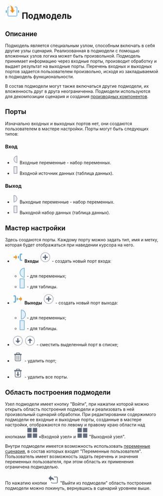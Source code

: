 # ![](../../media/app/icons/vendors/modelgeneric.svg) Подмодель

## Описание

Подмодель является специальным узлом, способным включать в себя другие узлы сценария. Реализованная в подмодели с помощью вложенных узлов логика может быть произвольной. Подмодель принимает информацию через входные порты, производит обработку и выдает результат на выходные порты. Перечень входных и выходных портов задается пользователем произвольно, исходя из закладываемой в подмодель функциональности.

В состав подмодели могут также включаться другие подмодели, их вложенность друг в друга неограниченна. Подмодели используются для декомпозиции сценария и создания [производных компонентов](../../scenario/derived_component.md).

## Порты

Изначально входных и выходных портов нет, они создаются пользователем в мастере настройки. Порты могут быть следующих типов:

### Вход

* ![](../../media/app/icons/ports/input-variable-inactive.svg) Входные переменные - набор переменных.
* ![](../../media/app/icons/ports/table-inactive.svg) Входной источник данных (таблица данных).

### Выход

* ![](../../media/app/icons/ports/output-variable-inactive.svg) Выходные переменные - набор переменных.
* ![](../../media/app/icons/ports/table-inactive.svg) Выходной набор данных (таблица данных).

## Мастер настройки

Здесь создаются порты. Каждому порту можно задать тип, имя и метку, которая будет отображаться при наведении курсора на него.

* ![](../../media/app/icons/system-object-18/system-object-default-09.svg)  **Входы** ![](../../media/app/icons/toolbar-18/toolbar-18-27.svg) - создать новый порт входа:
  * ![](../../media/app/icons/ports/input-variable-hover.svg) - для переменных;
  * ![](../../media/app/icons/ports/table-hover.svg) - для таблицы.

* ![](../../media/app/icons/system-object-18/system-object-default-10.svg)  **Выходы** ![](../../media/app/icons/toolbar-18/toolbar-18-27.svg) - создать новый порт выхода:
  * ![](../../media/app/icons/ports/output-variable-hover.svg) - для переменных;
  * ![](../../media/app/icons/ports/table-hover.svg) - для таблицы.

* ![](../../media/app/icons/toolbar-18/down.svg) ![](../../media/app/icons/toolbar-18/top.svg) - сместить выделенный порт в списке;

* ![](../../media/app/icons/toolbar-18/toolbar-18-8.svg) - удалить порт;

* ![](../../media/app/icons/toolbar-18/toolbar-18-127.svg) - удалить все порты.

## Область построения подмодели

Узел подмодели имеет кнопку "Войти", при нажатии которой можно открыть область построения подмодели и реализовать в ней произвольный сценарий обработки. При редактировании содержимого подмодели ее входные и выходные порты, созданные в мастере настройки, отображаются по левому и правому краю области над кнопками ![](../../media/app/icons/toolbar-18/variables-01.svg)  «Входной узел» и ![](../../media/app/icons/toolbar-18/variables-01.svg) "Выходной узел".

Внутри подмодели имеется возможность использовать [переменные сценария](../../scenario/variables/scenario_variables.md), в состав которых входят "Переменные пользователя". Пользователь имеет возможность задать перечень и значения переменных пользователя, при этом область их применения ограничена подмоделью.

По нажатию кнопки ![](../../media/app/icons/toolbar-18/back.svg) "Выйти из подмодели" область построения подмодели можно покинуть, вернувшись в сценарий уровнем выше.

